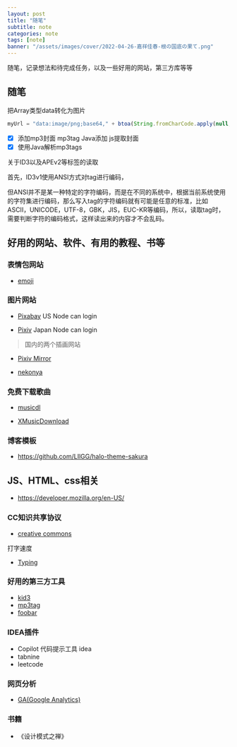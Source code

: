 ```yaml
---
layout: post
title: "随笔"
subtitle: note
categories: note
tags: [note]
banner: "/assets/images/cover/2022-04-26-嘉祥佳春-根の国底の果て.png"
---
```


随笔，记录想法和待完成任务，以及一些好用的网站，第三方库等等

<!--more-->

## 随笔

把Array类型data转化为图片

```js
myUrl = "data:image/png;base64," + btoa(String.fromCharCode.apply(null, new Uint8Array(tag.tags.picture.data)));
```

- [x] 添加mp3封面 mp3tag Java添加 js提取封面
- [x] 使用Java解析mp3tags

关于ID3以及APEv2等标签的读取

首先，ID3v1使用ANSI方式对tag进行编码，

但ANSI并不是某一种特定的字符编码，而是在不同的系统中，根据当前系统使用的字符集进行编码，那么写入tag的字符编码就有可能是任意的标准，比如ASCII，UNICODE，UTF-8，GBK，JIS，EUC-KR等编码，所以，读取tag时，需要判断字符的编码格式，这样读出来的内容才不会乱码。

## 好用的网站、软件、有用的教程、书等

### 表情包网站

- [emoji](https://emojipedia.org/star/)

### 图片网站

- [Pixabay]( https://pixabay.com/ ) US Node can login

- [Pixiv](https://www.pixiv.net/ ) Japan Node can login

> 国内的两个插画网站

- [Pixiv Mirror](https://pixivel.moe/) 

- [nekonya](https://nekonya.fun)

### 免费下载歌曲

- [musicdl](https://github.com/CharlesPikachu/musicdl)

- [XMusicDownload](https://github.com/jadepeng/XMusicDownloader)

### 博客模板

- https://github.com/LIlGG/halo-theme-sakura

## JS、HTML、css相关

- https://developer.mozilla.org/en-US/

### CC知识共享协议

- [creative commons](https://creativecommons.org/licenses/by/4.0/legalcode.zh-Hans)

打字速度

- [Typing](https://typing.io/)

### 好用的第三方工具

- [kid3](https://kid3.kde.org/)
- [mp3tag](https://www.mp3tag.de/en/)
- [foobar](https://www.foobar2000.org/)

### IDEA插件

- Copilot 代码提示工具 idea
- tabnine
- leetcode

### 网页分析

- [GA(Google Analytics)](https://analytics.google.com/analytics/web)

### 书籍

- 《设计模式之禅》
